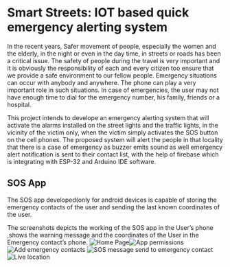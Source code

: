 # **Smart Streets: IOT based quick emergency alerting system**

In the recent years, Safer movement of people, especially the women and the elderly, in
the night or even in the day time, in streets or roads has been a critical issue.
The safety of people during the travel is very important and it is obviously the
responsibility of each and every citizen too ensure that we provide a safe environment
to our fellow people.
Emergency situations can occur with anybody and anywhere. The phone can play a
very important role in such situations. In case of emergencies, the user may not
have enough time to dial for the emergency number, his family, friends or a hospital.

This project intends to develope an
emergency alerting system that will activate the alarms installed on the street lights and
the traffic lights, in the vicinity of the victim only, when the victim simply activates the
SOS button on the cell phones.
The proposed system will alert the people in that locality that there is a case of
emergency as buzzer emits sound as well emergency alert notification is sent to their
contact list, with the help of firebase which is integrating with ESP-32 and Arduino IDE
software.

## SOS App 
The SOS app developed(only for android devices is capable of storing the emergency contacts of the user and
sending the last known coordinates of the user.

The screenshots depicts the working of the SOS app in the User’s phone ,shows the
warning message and the coordinates of the User in the Emergency contact’s phone.
![Home Page](https://github.com/PriyamvadaP/SOS-App/assets/84617427/185aaad5-0040-4e17-84d8-c9c1a0cd90c9)![App permissions](https://github.com/PriyamvadaP/SOS-App/assets/84617427/6a5db9ab-d1bf-41c6-9962-4ffb96915171)
![Add emergency contacts](https://github.com/PriyamvadaP/SOS-App/assets/84617427/98019410-4595-421f-8d63-578a638c845a)
![SOS message send to emergency contact](https://github.com/PriyamvadaP/SOS-App/assets/84617427/7301985a-2597-4280-9fd8-d5d4d66fa718)
![Live location](https://github.com/PriyamvadaP/SOS-App/assets/84617427/057895a6-b275-43bc-a691-6a5891d18cf9)

